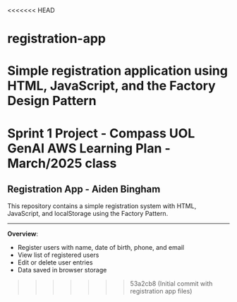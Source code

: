<<<<<<< HEAD
# registration-app
Simple registration application using HTML, JavaScript, and the Factory Design Pattern
=======
# Sprint 1 Project - Compass UOL GenAI AWS Learning Plan - March/2025 class

## Registration App - Aiden Bingham
This repository contains a simple registration system with HTML, JavaScript, and localStorage using the Factory Pattern. 
***

**Overview**:
- Register users with name, date of birth, phone, and email
- View list of registered users
- Edit or delete user entries
- Data saved in browser storage


>>>>>>> 53a2cb8 (Initial commit with registration app files)
